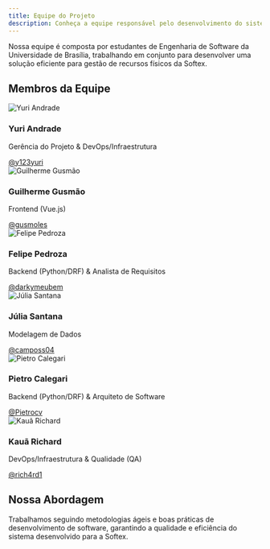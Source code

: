 ```yaml
---
title: Equipe do Projeto
description: Conheça a equipe responsável pelo desenvolvimento do sistema de gestão de recursos da Softex
---
```



Nossa equipe é composta por estudantes de Engenharia de Software da Universidade de Brasília, trabalhando em conjunto para desenvolver uma solução eficiente para gestão de recursos físicos da Softex.

## Membros da Equipe

<div class="team-grid">
  <div class="team-card">
    <img src="https://github.com/y123yuri.png" alt="Yuri Andrade" class="team-photo">
    <div class="team-info">
      <h3>Yuri Andrade</h3>
      <p class="team-role">Gerência do Projeto & DevOps/Infraestrutura</p>
      <a href="https://github.com/y123yuri" class="team-github">@y123yuri</a>
    </div>
  </div>
  <div class="team-card">
    <img src="https://github.com/gusmoles.png" alt="Guilherme Gusmão" class="team-photo">
    <div class="team-info">
      <h3>Guilherme Gusmão</h3>
      <p class="team-role">Frontend (Vue.js)</p>
      <a href="https://github.com/gusmoles" class="team-github">@gusmoles</a>
    </div>
  </div>

  <div class="team-card">
    <img src="https://github.com/darkymeubem.png" alt="Felipe Pedroza" class="team-photo">
    <div class="team-info">
      <h3>Felipe Pedroza</h3>
      <p class="team-role">Backend (Python/DRF) & Analista de Requisitos</p>
      <a href="https://github.com/darkymeubem" class="team-github">@darkymeubem</a>
    </div>
  </div>

  <div class="team-card">
    <img src="https://github.com/camposs04.png" alt="Júlia Santana" class="team-photo">
    <div class="team-info">
      <h3>Júlia Santana</h3>
      <p class="team-role">Modelagem de Dados</p>
      <a href="https://github.com/camposs04" class="team-github">@camposs04</a>
    </div>
  </div>

  <div class="team-card">
    <img src="https://github.com/Pietrocv.png" alt="Pietro Calegari" class="team-photo">
    <div class="team-info">
      <h3>Pietro Calegari</h3>
      <p class="team-role">Backend (Python/DRF) & Arquiteto de Software</p>
      <a href="https://github.com/Pietrocv" class="team-github">@Pietrocv</a>
    </div>
  </div>

  <div class="team-card">
    <img src="https://github.com/rich4rd1.png" alt="Kauã Richard" class="team-photo">
    <div class="team-info">
      <h3>Kauã Richard</h3>
      <p class="team-role">DevOps/Infraestrutura & Qualidade (QA)</p>
      <a href="https://github.com/rich4rd1" class="team-github">@rich4rd1</a>
    </div>
  </div>
</div>

## Nossa Abordagem

Trabalhamos seguindo metodologias ágeis e boas práticas de desenvolvimento de software, garantindo a qualidade e eficiência do sistema desenvolvido para a Softex.
